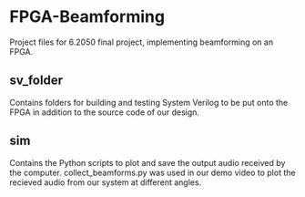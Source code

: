 # FPGA-Beamforming
Project files for 6.2050 final project, implementing beamforming on an FPGA.

## sv_folder
Contains folders for building and testing System Verilog to be put onto the FPGA in addition to the source code of our design.

## sim
Contains the Python scripts to plot and save the output audio received by the computer. collect_beamforms.py was used in our demo video to plot the recieved audio from our system at different angles.

